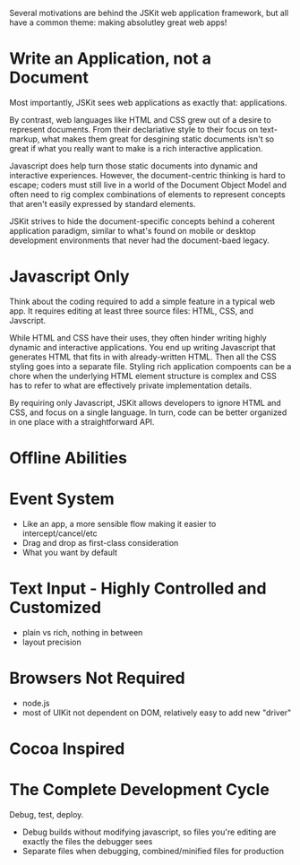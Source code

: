 Several motivations are behind the JSKit web application framework, but all have
a common theme: making absolutley great web apps!


Write an Application, not a Document
====================================

Most importantly, JSKit sees web applications as exactly that: applications.

By contrast, web languages like HTML and CSS grew out of a desire to represent
documents.  From their declariative style to their focus on text-markup, what
makes them great for desgining static documents isn't so great if what you
really want to make is a rich interactive application.

Javascript does help turn those static documents into dynamic and interactive
experiences.  However, the document-centric thinking is hard to escape; coders
must still live in a world  of the Document Object Model and often need to rig
complex combinations of elements to represent concepts that aren't easily
expressed by standard elements.

JSKit strives to hide the document-specific concepts behind a coherent
application paradigm, similar to what's found on mobile or desktop development
environments that never had the document-baed legacy.


Javascript Only
===============

Think about the coding required to add a simple feature in a typical web app.
It requires editing at least three source files: HTML, CSS, and Javscript.

While HTML and CSS have their uses, they often hinder writing highly dynamic and
interactive applications.  You end up writing Javascript that generates HTML
that fits in with already-written HTML.  Then all the CSS styling goes into a
separate file.  Styling rich application compoents can be a chore when the
underlying HTML element structure is complex and CSS has to refer to what are
effectively private implementation details.

By requiring only Javascript, JSKit allows developers to ignore HTML and CSS,
and focus on a single language.  In turn, code can be better organized in one
place with a straightforward API.


Offline Abilities
=================


Event System
============

- Like an app, a more sensible flow making it easier to intercept/cancel/etc
- Drag and drop as first-class consideration
- What you want by default


Text Input - Highly Controlled and Customized 
=============================================

- plain vs rich, nothing in between
- layout precision


Browsers Not Required
=====================

- node.js
- most of UIKit not dependent on DOM, relatively easy to add new "driver"


Cocoa Inspired
==============


The Complete Development Cycle
==============================

Debug, test, deploy.

- Debug builds without modifying javascript, so files you're editing are exactly the files the debugger sees
- Separate files when debugging, combined/minified files for production


